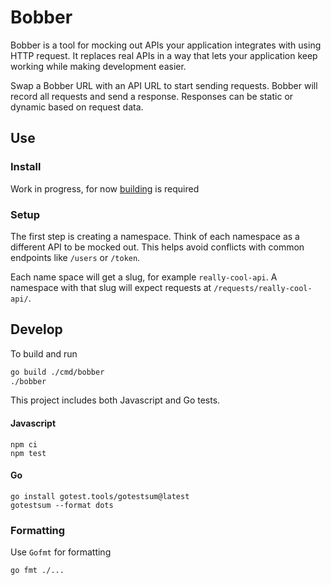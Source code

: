 # Bobber

Bobber is a tool for mocking out APIs your application integrates with using HTTP request. 
It replaces real APIs in a way that lets your application keep working while making development easier.

Swap a Bobber URL with an API URL to start sending requests. Bobber will record all requests and send a response.
Responses can be static or dynamic based on request data.

## Use

### Install

Work in progress, for now [building](#Build) is required

### Setup

The first step is creating a namespace.
Think of each namespace as a different API to be mocked out. 
This helps avoid conflicts with common endpoints like `/users` or `/token`.

Each name space will get a slug, for example `really-cool-api`. A namespace with that slug will expect requests at `/requests/really-cool-api/`.

## Develop

To build and run

```bash
go build ./cmd/bobber
./bobber
```

This project includes both Javascript and Go tests.

#### Javascript

```
npm ci
npm test
```

#### Go

```
go install gotest.tools/gotestsum@latest
gotestsum --format dots
```

### Formatting

Use `Gofmt` for formatting

```
go fmt ./...
```